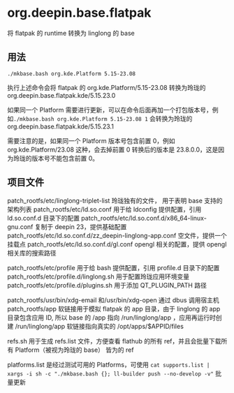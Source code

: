 # org.deepin.base.flatpak

将 flatpak 的 runtime 转换为 linglong 的 base

## 用法

`./mkbase.bash org.kde.Platform 5.15-23.08`

执行上述命令会将 flatpak 的 org.kde.Platform/5.15-23.08 转换为玲珑的 org.deepin.base.flatpak.kde/5.15.23.0

如果同一个 Platform 需要进行更新，可以在命令后面再加一个打包版本号，例如`./mkbase.bash org.kde.Platform 5.15-23.08 1` 会转换为玲珑的 org.deepin.base.flatpak.kde/5.15.23.1

需要注意的是，如果同一个 Platform 版本号包含前置 0，例如 org.kde.Platform/23.08 这种，会去掉前置 0 转换后的版本是 23.8.0.0，这是因为玲珑的版本号不能包含前置 0。

## 项目文件

patch_rootfs/etc/linglong-triplet-list 玲珑独有的文件， 用于表明 base 支持的架构列表
patch_rootfs/etc/ld.so.conf 用于给 ldconfig 提供配置，引用 ld.so.conf.d 目录下的配置
patch_rootfs/etc/ld.so.conf.d/x86_64-linux-gnu.conf 复制于 deepin 23，提供基础配置
patch_rootfs/etc/ld.so.conf.d/zz_deepin-linglong-app.conf 空文件，提供一个挂载点
patch_rootfs/etc/ld.so.conf.d/gl.conf opengl 相关的配置，提供 opengl 相关库的搜索路径

patch_rootfs/etc/profile 用于给 bash 提供配置，引用 profile.d 目录下的配置
patch_rootfs/etc/profile.d/linglong.sh 用于配置玲珑应用环境变量
patch_rootfs/etc/profile.d/plugins.sh 用于添加 QT_PLUGIN_PATH 路径

patch_rootfs/usr/bin/xdg-email 和/usr/bin/xdg-open 通过 dbus 调用宿主机
patch_rootfs/app 软链接用于模拟 flatpak 的 app 目录，由于 linglong 的 app 目录包含应用 ID, 所以 base 的 /app 指向 /run/linglong/app ，应用再运行时创建 /run/linglong/app 软链接指向真实的 /opt/apps/$APPID/files

refs.sh 用于生成 refs.list 文件，方便查看 flathub 的所有 ref，并且会批量下载所有 Platform（被视为玲珑的 base） 皆为的 ref

platforms.list 是经过测试可用的 Platforms，可使用 `cat supports.list | xargs -i sh -c "./mkbase.bash {}; ll-builder push --no-develop -v"` 批量更新
